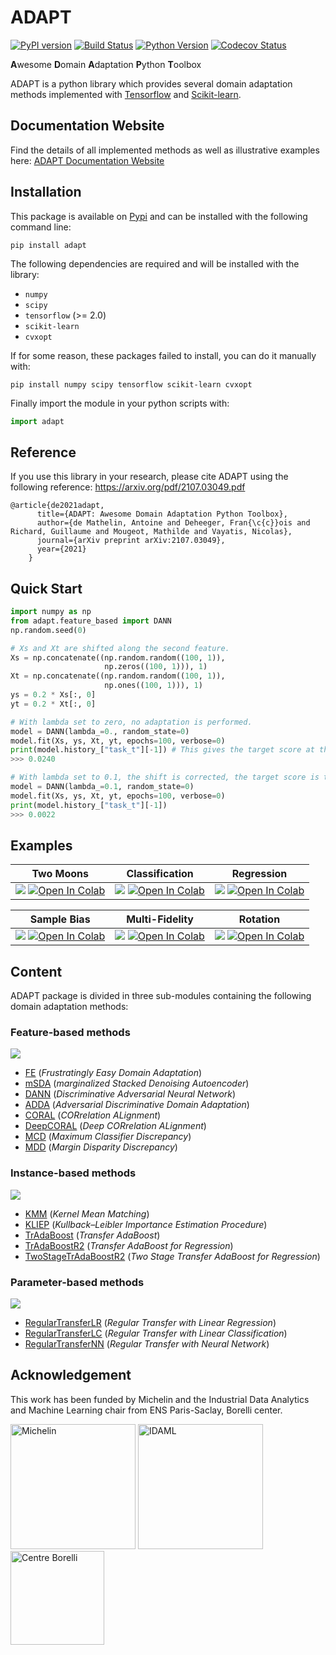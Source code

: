 # ADAPT

[![PyPI version](https://badge.fury.io/py/adapt.svg)](https://pypi.org/project/adapt)
[![Build Status](https://github.com/adapt-python/adapt/workflows/build/badge.svg)](https://github.com/adapt-python/adapt/actions)
[![Python Version](https://img.shields.io/badge/python-3.6%20|%203.7%20|%203.8-blue)](https://img.shields.io/badge/python-3.5%20|%203.6%20|%203.7-blue)
[![Codecov Status](https://codecov.io/gh/adapt-python/adapt/branch/master/graph/badge.svg?token=IWQXMYGY2Q)](https://codecov.io/gh/adapt-python/adapt)

**A**wesome **D**omain **A**daptation **P**ython **T**oolbox

ADAPT is a python library which provides several domain adaptation methods implemented with [Tensorflow](https://www.tensorflow.org/) and [Scikit-learn](https://scikit-learn.org/stable/).

## Documentation Website

Find the details of all implemented methods as well as illustrative examples here: [ADAPT Documentation Website](https://adapt-python.github.io/adapt/)

## Installation

This package is available on [Pypi](https://pypi.org/project/adapt) and can be installed with the following command line: 

```
pip install adapt
```

The following dependencies are required and will be installed with the library:
- `numpy`
- `scipy`
- `tensorflow` (>= 2.0)
- `scikit-learn`
- `cvxopt`

If for some reason, these packages failed to install, you can do it manually with:

```
pip install numpy scipy tensorflow scikit-learn cvxopt
```

Finally import the module in your python scripts with:

```python
import adapt
```

## Reference

If you use this library in your research, please cite ADAPT using the following reference: https://arxiv.org/pdf/2107.03049.pdf

```
@article{de2021adapt,
	  title={ADAPT: Awesome Domain Adaptation Python Toolbox},
	  author={de Mathelin, Antoine and Deheeger, Fran{\c{c}}ois and Richard, Guillaume and Mougeot, Mathilde and Vayatis, Nicolas},
	  journal={arXiv preprint arXiv:2107.03049},
	  year={2021}
	}
```


## Quick Start

```python
import numpy as np
from adapt.feature_based import DANN
np.random.seed(0)

# Xs and Xt are shifted along the second feature.
Xs = np.concatenate((np.random.random((100, 1)),
                     np.zeros((100, 1))), 1)
Xt = np.concatenate((np.random.random((100, 1)),
                     np.ones((100, 1))), 1)
ys = 0.2 * Xs[:, 0]
yt = 0.2 * Xt[:, 0]

# With lambda set to zero, no adaptation is performed.
model = DANN(lambda_=0., random_state=0)
model.fit(Xs, ys, Xt, yt, epochs=100, verbose=0)
print(model.history_["task_t"][-1]) # This gives the target score at the last training epoch.
>>> 0.0240

# With lambda set to 0.1, the shift is corrected, the target score is then improved.
model = DANN(lambda_=0.1, random_state=0)
model.fit(Xs, ys, Xt, yt, epochs=100, verbose=0)
print(model.history_["task_t"][-1])
>>> 0.0022
```

## Examples

| Two Moons  | Classification | Regression  |
| :-------------: | :-------------: | :-------------: |
| [<img src="https://raw.githubusercontent.com/adapt-python/adapt/a490a5c4cefb80d6222bc831a8cc25b2f65221ce/docs/_static/images/two_moons_setup.png">](https://adapt-python.github.io/adapt/examples/Two_moons.html) [![Open In Colab](https://colab.research.google.com/assets/colab-badge.svg)](https://colab.research.google.com/drive/1Tz-TIkHI8ashHP90Im6D3tMjZ3lkR7s6?usp=sharing) | [<img src="https://raw.githubusercontent.com/adapt-python/adapt/a490a5c4cefb80d6222bc831a8cc25b2f65221ce/docs/_static/images/classification_setup.png">](https://adapt-python.github.io/adapt/examples/Classification.html) [![Open In Colab](https://colab.research.google.com/assets/colab-badge.svg)](https://colab.research.google.com/drive/1ANQUix9Y6V4RXu-vAaCFGmU979d5m4bO?usp=sharing)  | [<img src="https://raw.githubusercontent.com/adapt-python/adapt/a490a5c4cefb80d6222bc831a8cc25b2f65221ce/docs/_static/images/regression_setup.png">](https://adapt-python.github.io/adapt/examples/Regression.html) [![Open In Colab](https://colab.research.google.com/assets/colab-badge.svg)](https://colab.research.google.com/drive/1adhqoV6b0uEavLDmMfkiwtRjam0DrXux?usp=sharing) |

| Sample Bias   | Multi-Fidelity | Rotation |
| :-------------: | :-------------: | :-------------: |
| [<img src="https://raw.githubusercontent.com/adapt-python/adapt/a490a5c4cefb80d6222bc831a8cc25b2f65221ce/docs/_static/images/sample_bias_2d_setup.png">](https://adapt-python.github.io/adapt/examples/sample_bias_2d.html) [![Open In Colab](https://colab.research.google.com/assets/colab-badge.svg)](https://colab.research.google.com/drive/1Hbg2kDXKjKzeQKJSwxzaV7pwbmORhyA3?usp=sharing) | [<img src="https://raw.githubusercontent.com/adapt-python/adapt/a490a5c4cefb80d6222bc831a8cc25b2f65221ce/docs/_static/images/multifidelity_setup.png">](https://adapt-python.github.io/adapt/examples/Multi_fidelity.html) [![Open In Colab](https://colab.research.google.com/assets/colab-badge.svg)](https://colab.research.google.com/drive/1Cc9TVY_Tl_boVzZDNisQnqe6Qx78svqe?usp=sharing)  | [<img src="https://raw.githubusercontent.com/adapt-python/adapt/a490a5c4cefb80d6222bc831a8cc25b2f65221ce/docs/_static/images/rotation_setup.png">](https://adapt-python.github.io/adapt/examples/Rotation.html) [![Open In Colab](https://colab.research.google.com/assets/colab-badge.svg)](https://colab.research.google.com/drive/1XePW12UF80PKzvLu9cyRJKWQoZIxk_J2?usp=sharing) |


## Content

ADAPT package is divided in three sub-modules containing the following domain adaptation methods:

### Feature-based methods

<img src="https://raw.githubusercontent.com/adapt-python/adapt/a490a5c4cefb80d6222bc831a8cc25b2f65221ce/docs/_static/images/feature_based.png">

- [FE](https://adapt-python.github.io/adapt/generated/adapt.feature_based.FE.html) (*Frustratingly Easy Domain Adaptation*)
- [mSDA](https://adapt-python.github.io/adapt/generated/adapt.feature_based.mSDA.html) (*marginalized Stacked Denoising Autoencoder*)
- [DANN](https://adapt-python.github.io/adapt/generated/adapt.feature_based.DANN.html) (*Discriminative Adversarial Neural Network*)
- [ADDA](https://adapt-python.github.io/adapt/generated/adapt.feature_based.ADDA.html) (*Adversarial Discriminative Domain Adaptation*)
- [CORAL](https://adapt-python.github.io/adapt/generated/adapt.feature_based.CORAL.html) (*CORrelation ALignment*)
- [DeepCORAL](https://adapt-python.github.io/adapt/generated/adapt.feature_based.DeepCORAL.html) (*Deep CORrelation ALignment*)
- [MCD](https://adapt-python.github.io/adapt/generated/adapt.feature_based.MCD.html) (*Maximum Classifier Discrepancy*)
- [MDD](https://adapt-python.github.io/adapt/generated/adapt.feature_based.MDD.html) (*Margin Disparity Discrepancy*)

### Instance-based methods

<img src="https://raw.githubusercontent.com/adapt-python/adapt/a490a5c4cefb80d6222bc831a8cc25b2f65221ce/docs/_static/images/instance_based.png">

- [KMM](https://adapt-python.github.io/adapt/generated/adapt.instance_based.KMM.html) (*Kernel Mean Matching*)
- [KLIEP](https://adapt-python.github.io/adapt/generated/adapt.instance_based.KLIEP.html) (*Kullback–Leibler Importance Estimation Procedure*)
- [TrAdaBoost](https://adapt-python.github.io/adapt/generated/adapt.instance_based.TrAdaBoost.html) (*Transfer AdaBoost*)
- [TrAdaBoostR2](https://adapt-python.github.io/adapt/generated/adapt.instance_based.TrAdaBoostR2.html) (*Transfer AdaBoost for Regression*)
- [TwoStageTrAdaBoostR2](https://adapt-python.github.io/adapt/generated/adapt.instance_based.TwoStageTrAdaBoostR2.html) (*Two Stage Transfer AdaBoost for Regression*)

### Parameter-based methods

<img src="https://raw.githubusercontent.com/adapt-python/adapt/a490a5c4cefb80d6222bc831a8cc25b2f65221ce/docs/_static/images/parameter_based.png">

- [RegularTransferLR](https://adapt-python.github.io/adapt/generated/adapt.parameter_based.RegularTransferLR.html) (*Regular Transfer with Linear Regression*)
- [RegularTransferLC](https://adapt-python.github.io/adapt/generated/adapt.parameter_based.RegularTransferLC.html) (*Regular Transfer with Linear Classification*)
- [RegularTransferNN](https://adapt-python.github.io/adapt/generated/adapt.parameter_based.RegularTransferNN.html) (*Regular Transfer with Neural Network*)

## Acknowledgement

This work has been funded by Michelin and the Industrial Data Analytics and Machine Learning chair from ENS Paris-Saclay, Borelli center.

[<img src="https://www.michelin.com/wp-content/themes/michelin/public/img/michelin-logo.svg" width=200px alt="Michelin">](https://www.michelin.com/) [<img src="https://www.centreborelli.fr/wp-content/uploads/2021/01/Logotype_IDAML.png" width=200px alt="IDAML">](https://www.centreborelli.fr/partenariats/chaires/chaires-industrielles-2/) [<img src="https://www.centreborelli.fr/wp-content/uploads/2020/07/logotype_centre_borelli_site_web.png" alt="Centre Borelli" width=150px>](https://www.centreborelli.fr)
